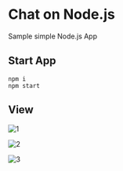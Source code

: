# Chat on Node.js

Sample simple Node.js App

## Start App

    npm i
    npm start

## View
  ![1](https://lh3.googleusercontent.com/TX8yPiqyE669XYNpUcfkofslfn8BMhc9qzQgtvc00vP0o1jFnOavONLhXpjkDdnaJ2tu_w=w1256-h779)

![2](https://lh5.googleusercontent.com/0P6zaiNW8qYNiBghyfImoIi_RF54QPNr0YLuUmXjPuvbUkj-SXato3nflvBvEyzUWujAcQ=w1256-h779)

![3](https://lh6.googleusercontent.com/GMIkz3ep8WPIM8iktqx6l8fnPqHr-jJ4GqE2FD0ja_Rf7spci4p477QZxZ7_vzamcjMMGw=w1256-h779)
